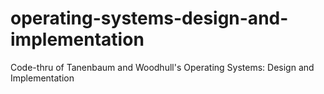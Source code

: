 # operating-systems-design-and-implementation
Code-thru of Tanenbaum and Woodhull's Operating Systems: Design and Implementation

